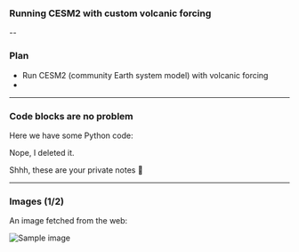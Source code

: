 <!-- .slide: data-background="https://github.com/engeir/presentations/blob/main/2022/uit-climate-meeting/AEROD_v_simple.jpg" -->

### Running CESM2 with custom volcanic forcing

--

<!-- .slide: data-background="#ff8888" -->

### Plan

- Run CESM2 (community Earth system model) with volcanic forcing
-

---

### Code blocks are no problem

Here we have some Python code:

Nope, I deleted it.

<aside class="notes">
    Shhh, these are your private notes 📝
</aside>

---

<!-- .slide: data-background="https://upload.wikimedia.org/wikipedia/commons/thumb/4/4f/The_Young_Cicero_Reading.jpg/316px-The_Young_Cicero_Reading.jpg" -->

### Images (1/2)

An image fetched from the web:

![Sample image](https://upload.wikimedia.org/wikipedia/commons/thumb/4/4f/The_Young_Cicero_Reading.jpg/316px-The_Young_Cicero_Reading.jpg)
